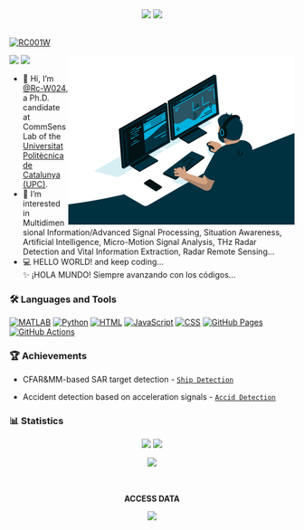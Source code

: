 <!--![Rc-W024-0](https://user-images.githubusercontent.com/97808991/208265022-686f67df-ca1a-40f9-a9aa-c62cd6b29970.png)-->
<div align=center>
<img src="https://user-images.githubusercontent.com/97808991/221172883-3fabcb1f-6276-4ecd-9122-ceb053cb2fb5.png" />
<img src="https://user-images.githubusercontent.com/97808991/221172015-f1d8fe13-01bb-4728-b6bc-d6b05235fb33.png" />
</div>
<br>
<p align="left"><a href="https://twitter.com/intent/follow?screen_name=RC001W" target="blank"><img src="https://img.shields.io/twitter/follow/RC001W?logo=twitter&style=for-the-badge&color=1DA1F2" alt="RC001W"/></a></p>

<img align="right" src="./code.gif" width=400 />

<p>
<img src="https://awesome.re/badge.svg"/>
<img src="https://img.shields.io/static/v1?label=%F0%9F%8C%9F&message=If%20Useful&style=flat&color=BC4E99"/>
</p>

- 👋 Hi, I’m [@Rc-W024](https://github.com/Rc-W024), a Ph.D. candidate at CommSensLab of the [Universitat Politècnica de Catalunya (UPC)](https://www.upc.edu/).
- 👀 I’m interested in Multidimensional Information/Advanced Signal Processing, Situation Awareness, Artificial Intelligence, Micro-Motion Signal Analysis, THz Radar Detection and Vital Information Extraction, Radar Remote Sensing...
- 💻 HELLO WORLD! and keep coding...<br>✨ ¡HOLA MUNDO! Siempre avanzando con los códigos...

### 🛠️ Languages and Tools
<p>
<a href="https://github.com/search?q=user%3ARc-W024+is%3Arepo+language%3Amatlab"><img alt="MATLAB" src="https://img.shields.io/static/v1?style=&message=MATLAB&color=222222&logo=Star+Trek&logoColor=FFE200&label="></a>
<a href="https://github.com/search?q=user%3ARc-W024+is%3Arepo+language%3Apython"><img alt="Python" src="https://img.shields.io/badge/Python%20-%233776AB.svg?logo=python&logoColor=white"></a>
<a href="https://github.com/search?q=user%3ARc-W024+is%3Arepo+language%3Ahtml"><img alt="HTML" src="https://img.shields.io/badge/HTML%20-%23E34F26.svg?logo=html5&logoColor=white"></a>
<a href="https://github.com/search?q=user%3ARc-W024+is%3Arepo+language%3Ajavascript"><img alt="JavaScript" src="https://img.shields.io/badge/JavaScript%20-%23F7DF1E.svg?logo=javascript&logoColor=black"></a>
<a href="https://github.com/search?q=user%3ARc-W024+is%3Arepo+language%3Ajavascript"><img alt="CSS" src="https://img.shields.io/badge/CSS%20-%231572B6.svg?logo=css3&logoColor=white"></a>
<a href="#"><img alt="GitHub Pages" src="https://img.shields.io/badge/GitHub%20Pages-%23327FC7.svg?logo=github&logoColor=white"></a>
<a href="#"><img alt="GitHub Actions" src="https://img.shields.io/badge/GitHub%20Actions%20-%232671E5.svg?logo=github%20actions&logoColor=white"></a>   
</p>

### 🏆 Achievements
- CFAR&MM-based SAR target detection - [`Ship Detection`](https://github.com/Rc-W024/SAR_Ship_detection_CFAR)

- Accident detection based on acceleration signals - [`Accid Detection`](https://github.com/Rc-W024/AccidDetec-Accel)

### 📊 Statistics
<div align=center>
<img src="https://github-readme-stats-git-masterrstaa-rickstaa.vercel.app/api?username=Rc-W024&count_private=true&theme=dark&show_icons=true" height=180 /> <img src="https://github-readme-stats-git-masterrstaa-rickstaa.vercel.app/api/top-langs/?username=Rc-W024&layout=compact&theme=tokyonight" height=180 />
</div>

<p align="center">
<img height="180em" src="https://github-readme-streak-stats.herokuapp.com/?user=Rc-W024&theme=dark&hide_border=false"/>
</p>

<br>

<p align="center"><b>ACCESS DATA</b></p>

<div align=center><img src="https://profile-counter.glitch.me/all-smile/count.svg"/></div>

